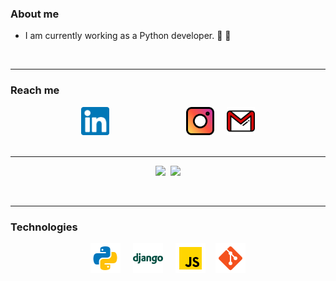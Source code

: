 <!--- - 👋 Hi, I’m @Tolosa527
- 👀 I’m interested in ...
- 🌱 I’m currently learning ...
- 💞️ I’m looking to collaborate on ...
- 📫 How to reach me ...
--->

<h3>About me</h3>
<ul>
  <li><p>I am currently working as a Python developer. &#129311; 🐍</p></li>
</ul>
<br>
<hr>
<h3>Reach me</h3>
<div align="center">
  <a style="margin-right:100px" href="https://www.linkedin.com/in/matiaszulberti/"><img src="media/linkedin.svg" hight="40px" width="45px"></a>&nbsp;&nbsp;&nbsp;&nbsp;&nbsp;
  <a href="https://www.instagram.com/zulbertimatias/?hl=en"><img src="media/instagram%20(1).svg" hight="40px" width="45px"></a>&nbsp;&nbsp;&nbsp;&nbsp;
  <a href="mailto:matiaszulberti@gmail.com"><img src="media/gmail.svg" hight="50px" width="45px"></a>
</div>  
<br>
<hr>
<p align="center">
  <img src="https://github-readme-stats.vercel.app/api?username=tolosa527&show_icons=true&theme=algolia" height="180em" style="max-width: 100%;"/>&nbsp;
  <img src="https://github-readme-stats.vercel.app/api/top-langs/?username=Tolosa527&layout=compact&theme=algolia" height="180em" style="max-width: 100%;"/>
</p>
<br>
<hr>
<h3>Technologies</h3>

<p align="center">
  <img src="media/python.png">&nbsp;&nbsp;&nbsp;&nbsp;
  <img src="media/django.png">&nbsp;&nbsp;&nbsp;&nbsp;
  <img src="media/javascript.png">&nbsp;&nbsp;&nbsp;
  <img src="media/git.png">
</p>

